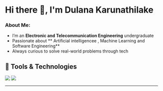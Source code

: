 # Hi there 👋, I'm Dulana Karunathilake

###  About Me:
-  I’m an **Electronic and Telecommunication Engineering** undergraduate  
-  Passionate about ** Artificial intelligencee , Machine Learning and Software Engineering**  
-  Always curious to solve real-world problems through tech  


## 🧰 Tools & Technologies

<p align="left">
  <img src="https://skillicons.dev/icons?i=py,cpp,c,java,js,html,css,mysql,nodejs,react,nextjs,linux,vscode,git,github,flask,fastapi,docker,postman" />
  <img src="https://skillicons.dev/icons?i=tensorflow,pytorch,opencv,pandas,numpy,matplotlib,seaborn" />
</p>

---

